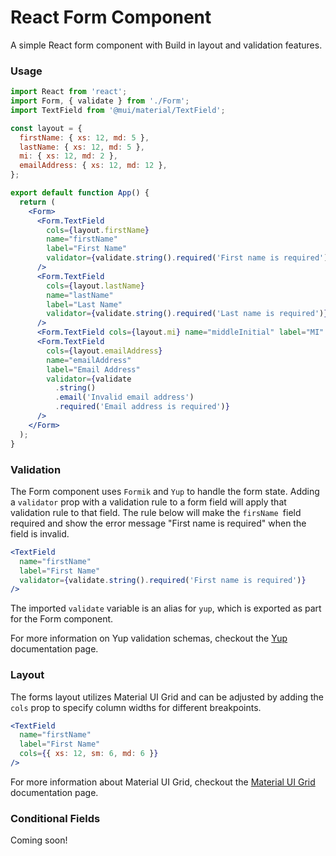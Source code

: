 # React Form Component

A simple React form component with Build in layout and validation features.

### Usage

```jsx
import React from 'react';
import Form, { validate } from './Form';
import TextField from '@mui/material/TextField';

const layout = {
  firstName: { xs: 12, md: 5 },
  lastName: { xs: 12, md: 5 },
  mi: { xs: 12, md: 2 },
  emailAddress: { xs: 12, md: 12 },
};

export default function App() {
  return (
    <Form>
      <Form.TextField
        cols={layout.firstName}
        name="firstName"
        label="First Name"
        validator={validate.string().required('First name is required')}
      />
      <Form.TextField
        cols={layout.lastName}
        name="lastName"
        label="Last Name"
        validator={validate.string().required('Last name is required')}
      />
      <Form.TextField cols={layout.mi} name="middleInitial" label="MI" />
      <Form.TextField
        cols={layout.emailAddress}
        name="emailAddress"
        label="Email Address"
        validator={validate
          .string()
          .email('Invalid email address')
          .required('Email address is required')}
      />
    </Form>
  );
}
```

### Validation

The Form component uses `Formik` and `Yup` to handle the form state. Adding a `validator` prop with a validation rule to a form field will apply that validation rule to that field. The rule below will make the `firsName `field required and show the error message "First name is required" when the field is invalid.

```jsx
<TextField
  name="firstName"
  label="First Name"
  validator={validate.string().required('First name is required')}
/>
```

The imported `validate` variable is an alias for `yup`, which is exported as part for the Form component.

For more information on Yup validation schemas, checkout the [Yup](https://github.com/jquense/yup) documentation page.

### Layout

The forms layout utilizes Material UI Grid and can be adjusted by adding the `cols` prop to specify column widths for different breakpoints.

```jsx
<TextField
  name="firstName"
  label="First Name"
  cols={{ xs: 12, sm: 6, md: 6 }}
/>
```

For more information about Material UI Grid, checkout the [Material UI Grid](https://v4.mui.com/components/grid/) documentation page.

### Conditional Fields

Coming soon!
